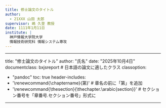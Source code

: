 ```yaml
---
title: 修士論文のタイトル
author:
  - 21XXX 山田 太郎
supervisor: 嶋 久登 教授
date: 1111年1月11日
institute: |
  神戸情報大学院大学
  情報技術研究科 情報システム専攻
---
```

---
title: "修士論文のタイトル"
author: "氏名"
date: "2025年10月4日"
documentclass: bxjsreport  # 日本語の論文に適したクラス
classoption:
  - "pandoc"
toc: true
header-includes:
  - '\renewcommand{\chaptername}{第}' # 章名の前に「第」を追加
  - '\renewcommand{\thesection}{\thechapter.\arabic{section}}' # セクション番号を「章番号.セクション番号」形式に
---